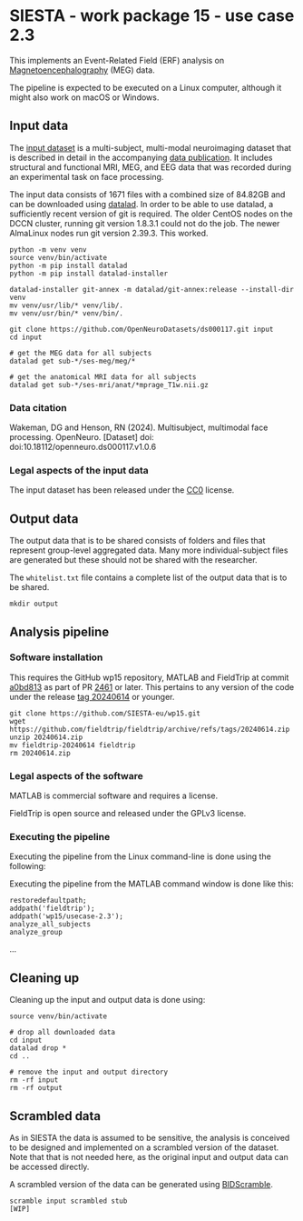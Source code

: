 # SIESTA - work package 15 - use case 2.3

This implements an Event-Related Field (ERF) analysis on [Magnetoencephalography](https://en.wikipedia.org/wiki/Magnetoencephalography) (MEG) data.

The pipeline is expected to be executed on a Linux computer, although it might also work on macOS or Windows.

## Input data

The [input dataset](https://doi.org/10.18112/openneuro.ds000117.v1.0.6) is a multi-subject, multi-modal neuroimaging dataset that is described in detail in the accompanying [data publication](https://doi.org/10.1038/sdata.2015.1). It includes structural and functional MRI, MEG, and EEG data that was recorded during an experimental task on face processing.

The input data consists of 1671 files with a combined size of 84.82GB and can be downloaded using [datalad](https://www.datalad.org). In order to be able to use datalad, a sufficiently recent version of git is required. The older CentOS nodes on the DCCN cluster, running git version 1.8.3.1 could not do the job. The newer AlmaLinux nodes run git version 2.39.3. This worked.

```console
python -m venv venv
source venv/bin/activate
python -m pip install datalad
python -m pip install datalad-installer

datalad-installer git-annex -m datalad/git-annex:release --install-dir venv
mv venv/usr/lib/* venv/lib/.
mv venv/usr/bin/* venv/bin/.

git clone https://github.com/OpenNeuroDatasets/ds000117.git input
cd input

# get the MEG data for all subjects
datalad get sub-*/ses-meg/meg/*

# get the anatomical MRI data for all subjects
datalad get sub-*/ses-mri/anat/*mprage_T1w.nii.gz
```

### Data citation

Wakeman, DG and Henson, RN (2024). Multisubject, multimodal face processing. OpenNeuro. [Dataset] doi: doi:10.18112/openneuro.ds000117.v1.0.6

### Legal aspects of the input data

The input dataset has been released under the [CC0](https://spdx.org/licenses/CC0-1.0.html) license.


## Output data

The output data that is to be shared consists of folders and files that represent group-level aggregated data. Many more individual-subject files are generated but these should not be shared with the researcher.

The `whitelist.txt` file contains a complete list of the output data that is to be shared. 

```console
mkdir output
```

## Analysis pipeline

### Software installation

This requires the GitHub wp15 repository, MATLAB and FieldTrip at commit [a0bd813](https://github.com/fieldtrip/fieldtrip/pull/2416/commits/a0bd8132fef7929264393b8c13f87a3b68cf6255) as part of PR [2461](https://github.com/fieldtrip/fieldtrip/pull/2416) or later. This pertains to any version of the code under the release [tag 20240614](https://github.com/fieldtrip/fieldtrip/releases/tag/20240614) or younger.

```console
git clone https://github.com/SIESTA-eu/wp15.git
wget https://github.com/fieldtrip/fieldtrip/archive/refs/tags/20240614.zip
unzip 20240614.zip
mv fieldtrip-20240614 fieldtrip
rm 20240614.zip
```

### Legal aspects of the software

MATLAB is commercial software and requires a license.

FieldTrip is open source and released under the GPLv3 license.

### Executing the pipeline

Executing the pipeline from the Linux command-line is done using the following:

Executing the pipeline from the MATLAB command window is done like this:

```console
restoredefaultpath;
addpath('fieldtrip');
addpath('wp15/usecase-2.3');
analyze_all_subjects
analyze_group
```

...

## Cleaning up

Cleaning up the input and output data is done using:

```console
source venv/bin/activate

# drop all downloaded data
cd input
datalad drop *
cd ..

# remove the input and output directory
rm -rf input
rm -rf output
```

## Scrambled data

As in SIESTA the data is assumed to be sensitive, the analysis is conceived to be designed and implemented on a scrambled version of the dataset. Note that that is not needed here, as the original input and output data can be accessed directly.

 A scrambled version of the data can be generated using [BIDScramble](https://github.com/SIESTA-eu/wp15/tree/main/BIDScramble).

```console
scramble input scrambled stub
[WIP]
```
